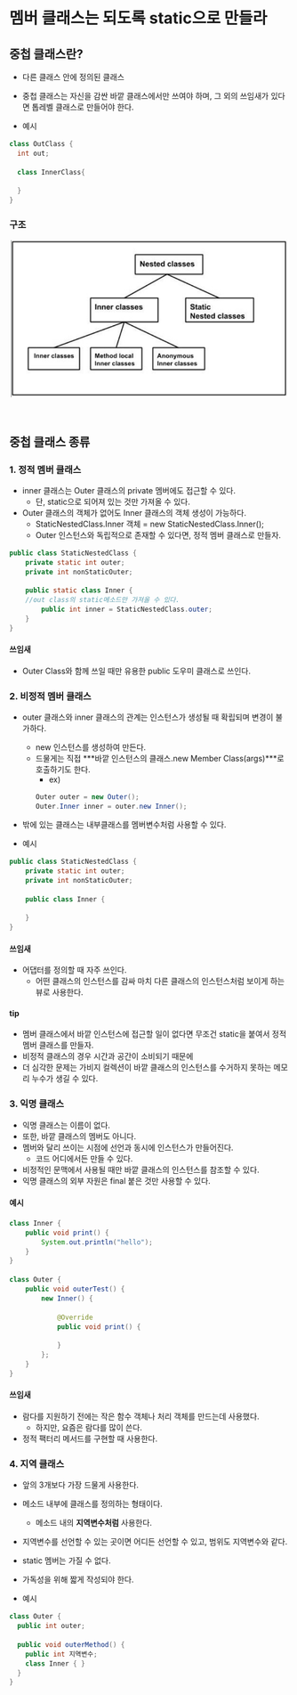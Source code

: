 # 멤버 클래스는 되도록 static으로 만들라

## 중첩 클래스란?
- 다른 클래스 안에 정의된 클래스 
- 중첩 클래스는 자신을 감싼 바깥 클래스에서만 쓰여야 하며, 그 외의 쓰임새가 있다면 톱레벨 클래스로 만들어야 한다. 

- 예시
```java
class OutClass {
  int out; 

  class InnerClass{

  }
}
```

### 구조 
![nested class](https://github.com/catch-the-java/effective-java/blob/master/gahui/week4/nestedclass.PNG)




</br>

## 중첩 클래스 종류
### 1. 정적 멤버 클래스
- inner 클래스는 Outer 클래스의 private 멤버에도 접근할 수 있다. 
  - 단, static으로 되어져 있는 것만 가져올 수 있다. 
- Outer 클래스의 객체가 없어도 Inner 클래스의 객체 생성이 가능하다.
  - StaticNestedClass.Inner 객체 = new StaticNestedClass.Inner();
  - Outer 인스턴스와 독립적으로 존재할 수 있다면, 정적 멤버 클래스로 만들자. 

```java
public class StaticNestedClass {
	private static int outer;
	private int nonStaticOuter;

	public static class Inner {
    //out class의 static메소드만 가져올 수 있다.
		public int inner = StaticNestedClass.outer;
	}
}

```

#### 쓰임새 
- Outer Class와 함께 쓰일 때만 유용한 public 도우미 클래스로 쓰인다. 


### 2. 비정적 멤버 클래스
- outer 클래스와 inner 클래스의 관계는 인스턴스가 생성될 때 확립되며 변경이 불가하다.
  - new 인스턴스를 생성하여 만든다. 
  - 드물게는 직접 ***바깥 인스턴스의 클래스.new Member Class(args)***로 호출하기도 한다. 
    - ex) 
    ``` java
    Outer outer = new Outer(); 
    Outer.Inner inner = outer.new Inner();
    ```

- 밖에 있는 클래스는 내부클래스를 멤버변수처럼 사용할 수 있다. 


- 예시
```java
public class StaticNestedClass {
	private static int outer;
	private int nonStaticOuter;

	public class Inner {

	}
}

```

#### 쓰임새
- 어댑터를 정의할 때 자주 쓰인다. 
  - 어떤 클래스의 인스턴스를 감싸 마치 다른 클래스의 인스턴스처럼 보이게 하는 뷰로 사용한다.


#### tip
- 멤버 클래스에서 바깥 인스턴스에 접근할 일이 없다면 무조건 static을 붙여서 정적 멤버 클래스를 만들자. 
- 비정적 클래스의 경우 시간과 공간이 소비되기 때문에 
- 더 심각한 문제는 가비지 컬렉션이 바깥 클래스의 인스턴스를 수거하지 못하는 메모리 누수가 생길 수 있다. 

### 3. 익명 클래스
- 익명 클래스는 이름이 없다. 
- 또한, 바깥 클래스의 멤버도 아니다. 
- 멤버와 달리 쓰이는 시점에 선언과 동시에 인스턴스가 만들어진다. 
  - 코드 어디에서든 만들 수 있다.
- 비정적인 문맥에서 사용될 때만 바깥 클래스의 인스턴스를 참조할 수 있다.
- 익명 클래스의 외부 자원은 final 붙은 것만 사용할 수 있다. 


#### 예시
```java
class Inner {
	public void print() {
		System.out.println("hello");
	}
}

class Outer {
	public void outerTest() {
		new Inner() {
			
			@Override
			public void print() {

			}
		};
	}
}
```

#### 쓰임새
- 람다를 지원하기 전에는 작은 함수 객체나 처리 객체를 만드는데 사용했다. 
  - 하지만, 요즘은 람다를 많이 쓴다.
- 정적 팩터리 메서드를 구현할 때 사용한다.

### 4. 지역 클래스
- 앞의 3개보다 가장 드물게 사용한다. 
- 메소드 내부에 클래스를 정의하는 형태이다. 
  - 메소드 내의 **지역변수처럼** 사용한다. 
- 지역변수를 선언할 수 있는 곳이면 어디든 선언할 수 있고, 범위도 지역변수와 같다. 
- static 멤버는 가질 수 없다.
- 가독성을 위해 짧게 작성되야 한다.


- 예시
```java
class Outer { 
  public int outer; 

  public void outerMethod() { 
    public int 지역변수; 
    class Inner { } 
  } 
}

```